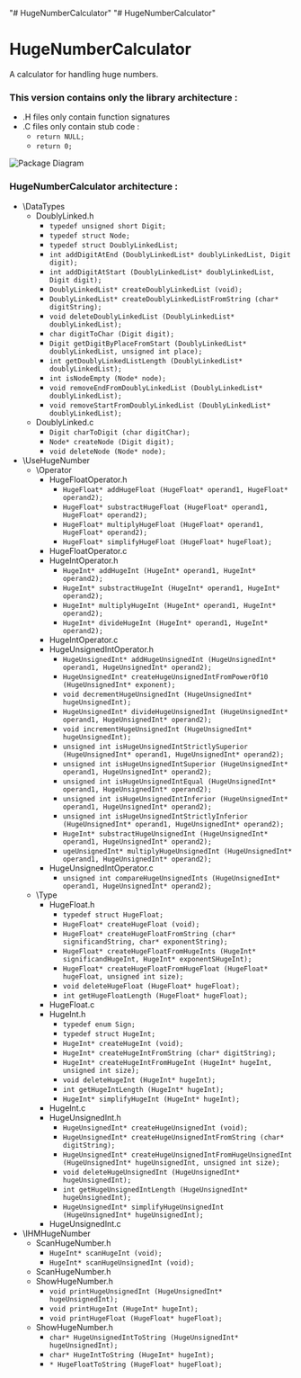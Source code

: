"# HugeNumberCalculator" 
"# HugeNumberCalculator" 
# HugeNumberCalculator
A calculator for handling huge numbers.

### This version contains only the library architecture :
* .H files only contain function signatures
* .C files only contain stub code :
  * `return NULL;` 
  * `return 0;`

![Package Diagram](PackageDiagram.png)

### HugeNumberCalculator architecture :
* \DataTypes
  * DoublyLinked.h
    * `typedef unsigned short Digit;`
    * `typedef struct Node;`
    * `typedef struct DoublyLinkedList;`
    * `int addDigitAtEnd (DoublyLinkedList* doublyLinkedList, Digit digit);`
    * `int addDigitAtStart (DoublyLinkedList* doublyLinkedList, Digit digit);`
    * `DoublyLinkedList* createDoublyLinkedList (void);`
    * `DoublyLinkedList* createDoublyLinkedListFromString (char* digitString);`
    * `void deleteDoublyLinkedList (DoublyLinkedList* doublyLinkedList);`
    * `char digitToChar (Digit digit);`
    * `Digit getDigitByPlaceFromStart (DoublyLinkedList* doublyLinkedList, unsigned int place);`
    * `int getDoublyLinkedListLength (DoublyLinkedList* doublyLinkedList);`
    * `int isNodeEmpty (Node* node);`
    * `void removeEndFromDoublyLinkedList (DoublyLinkedList* doublyLinkedList);`
    * `void removeStartFromDoublyLinkedList (DoublyLinkedList* doublyLinkedList);`
  * DoublyLinked.c
    * `Digit charToDigit (char digitChar);`
    * `Node* createNode (Digit digit);`
    * `void deleteNode (Node* node);`
* \UseHugeNumber
  * \Operator
    * HugeFloatOperator.h
      * `HugeFloat* addHugeFloat (HugeFloat* operand1, HugeFloat* operand2);`
      * `HugeFloat* substractHugeFloat (HugeFloat* operand1, HugeFloat* operand2);`
      * `HugeFloat* multiplyHugeFloat (HugeFloat* operand1, HugeFloat* operand2);`
      * `HugeFloat* simplifyHugeFloat (HugeFloat* hugeFloat);`
    * HugeFloatOperator.c
    * HugeIntOperator.h
      * `HugeInt* addHugeInt (HugeInt* operand1, HugeInt* operand2);`
      * `HugeInt* substractHugeInt (HugeInt* operand1, HugeInt* operand2);`
      * `HugeInt* multiplyHugeInt (HugeInt* operand1, HugeInt* operand2);`
      * `HugeInt* divideHugeInt (HugeInt* operand1, HugeInt* operand2);`
    * HugeIntOperator.c
    * HugeUnsignedIntOperator.h
      * `HugeUnsignedInt* addHugeUnsignedInt (HugeUnsignedInt* operand1, HugeUnsignedInt* operand2);`
      * `HugeUnsignedInt* createHugeUnsignedIntFromPowerOf10 (HugeUnsignedInt* exponent);`
      * `void decrementHugeUnsignedInt (HugeUnsignedInt* hugeUnsignedInt);`
      * `HugeUnsignedInt* divideHugeUnsignedInt (HugeUnsignedInt* operand1, HugeUnsignedInt* operand2);`
      * `void incrementHugeUnsignedInt (HugeUnsignedInt* hugeUnsignedInt);`
      * `unsigned int isHugeUnsignedIntStrictlySuperior (HugeUnsignedInt* operand1, HugeUnsignedInt* operand2);`
      * `unsigned int isHugeUnsignedIntSuperior (HugeUnsignedInt* operand1, HugeUnsignedInt* operand2);`
      * `unsigned int isHugeUnsignedIntEqual (HugeUnsignedInt* operand1, HugeUnsignedInt* operand2);`
      * `unsigned int isHugeUnsignedIntInferior (HugeUnsignedInt* operand1, HugeUnsignedInt* operand2);`
      * `unsigned int isHugeUnsignedIntStrictlyInferior (HugeUnsignedInt* operand1, HugeUnsignedInt* operand2);`
      * `HugeInt* substractHugeUnsignedInt (HugeUnsignedInt* operand1, HugeUnsignedInt* operand2);`
      * `ugeUnsignedInt* multiplyHugeUnsignedInt (HugeUnsignedInt* operand1, HugeUnsignedInt* operand2);`
    * HugeUnsignedIntOperator.c
      * `unsigned int compareHugeUnsignedInts (HugeUnsignedInt* operand1, HugeUnsignedInt* operand2);`
  * \Type
    * HugeFloat.h
      * `typedef struct HugeFloat;`
      * `HugeFloat* createHugeFloat (void);`
      * `HugeFloat* createHugeFloatFromString (char* significandString, char* exponentString);`
      * `HugeFloat* createHugeFloatFromHugeInts (HugeInt* significandHugeInt, HugeInt* exponentSHugeInt);`
      * `HugeFloat* createHugeFloatFromHugeFloat (HugeFloat* hugeFloat, unsigned int size);`
      * `void deleteHugeFloat (HugeFloat* hugeFloat);`
      * `int getHugeFloatLength (HugeFloat* hugeFloat);`
    * HugeFloat.c
    * HugeInt.h
      * `typedef enum Sign;`
      * `typedef struct HugeInt;`
      * `HugeInt* createHugeInt (void);`
      * `HugeInt* createHugeIntFromString (char* digitString);`
      * `HugeInt* createHugeIntFromHugeInt (HugeInt* hugeInt, unsigned int size);`
      * `void deleteHugeInt (HugeInt* hugeInt);`
      * `int getHugeIntLength (HugeInt* hugeInt);`
      * `HugeInt* simplifyHugeInt (HugeInt* hugeInt);`
    * HugeInt.c
    * HugeUnsignedInt.h
      * `HugeUnsignedInt* createHugeUnsignedInt (void);`
      * `HugeUnsignedInt* createHugeUnsignedIntFromString (char* digitString);`
      * `HugeUnsignedInt* createHugeUnsignedIntFromHugeUnsignedInt (HugeUnsignedInt* hugeUnsignedInt, unsigned int size);`
      * `void deleteHugeUnsignedInt (HugeUnsignedInt* hugeUnsignedInt);`
      * `int getHugeUnsignedIntLength (HugeUnsignedInt* hugeUnsignedInt);`
      * `HugeUnsignedInt* simplifyHugeUnsignedInt (HugeUnsignedInt* hugeUnsignedInt);`
    * HugeUnsignedInt.c
* \IHMHugeNumber
  * ScanHugeNumber.h
    * `HugeInt* scanHugeInt (void);`
    * `HugeInt* scanHugeUnsignedInt (void);`
  * ScanHugeNumber.h
  * ShowHugeNumber.h
    * `void printHugeUnsignedInt (HugeUnsignedInt* hugeUnsignedInt);`
    * `void printHugeInt (HugeInt* hugeInt);`
    * `void printHugeFloat (HugeFloat* hugeFloat);`
  * ShowHugeNumber.h
    * `char* HugeUnsignedIntToString (HugeUnsignedInt* hugeUnsignedInt);`
    * `char* HugeIntToString (HugeInt* hugeInt);`
    * `* HugeFloatToString (HugeFloat* hugeFloat);`
